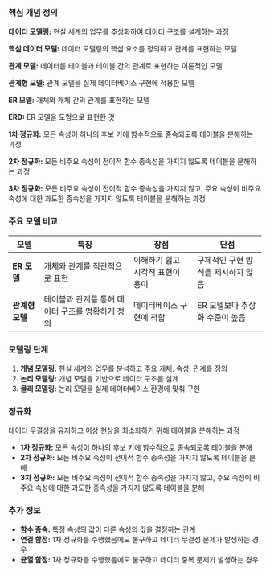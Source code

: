 ### 핵심 개념 정의

**데이터 모델링:** 현실 세계의 업무를 추상화하여 데이터 구조를 설계하는 과정

**핵심 데이터 모델:** 데이터 모델링의 핵심 요소를 정의하고 관계를 표현하는 모델

**관계 모델:** 데이터를 테이블과 테이블 간의 관계로 표현하는 이론적인 모델

**관계형 모델:** 관계 모델을 실제 데이터베이스 구현에 적용한 모델

**ER 모델:** 개체와 개체 간의 관계를 표현하는 모델

**ERD:** ER 모델을 도형으로 표현한 것

**1차 정규화:** 모든 속성이 하나의 후보 키에 함수적으로 종속되도록 테이블을 분해하는 과정

**2차 정규화:** 모든 비주요 속성이 전이적 함수 종속성을 가지지 않도록 테이블을 분해하는 과정

**3차 정규화:** 모든 비주요 속성이 전이적 함수 종속성을 가지지 않고, 주요 속성이 비주요 속성에 대한 과도한 종속성을 가지지 않도록 테이블을 분해하는 과정

### 주요 모델 비교

|모델|특징|장점|단점|
|---|---|---|---|
|**ER 모델**|개체와 관계를 직관적으로 표현|이해하기 쉽고 시각적 표현이 용이|구체적인 구현 방식을 제시하지 않음|
|**관계형 모델**|테이블과 관계를 통해 데이터 구조를 명확하게 정의|데이터베이스 구현에 적합|ER 모델보다 추상화 수준이 높음|



### 모델링 단계

1. **개념 모델링:** 현실 세계의 업무를 분석하고 주요 개체, 속성, 관계를 정의
2. **논리 모델링:** 개념 모델을 기반으로 데이터 구조를 설계
3. **물리 모델링:** 논리 모델을 실제 데이터베이스 환경에 맞춰 구현

### 정규화

데이터 무결성을 유지하고 이상 현상을 최소화하기 위해 테이블을 분해하는 과정

- **1차 정규화:** 모든 속성이 하나의 후보 키에 함수적으로 종속되도록 테이블을 분해
- **2차 정규화:** 모든 비주요 속성이 전이적 함수 종속성을 가지지 않도록 테이블을 분해
- **3차 정규화:** 모든 비주요 속성이 전이적 함수 종속성을 가지지 않고, 주요 속성이 비주요 속성에 대한 과도한 종속성을 가지지 않도록 테이블을 분해

### 추가 정보

- **함수 종속:** 특정 속성의 값이 다른 속성의 값을 결정하는 관계
- **연결 함정:** 1차 정규화를 수행했음에도 불구하고 데이터 무결성 문제가 발생하는 경우
- **균열 함정:** 1차 정규화를 수행했음에도 불구하고 데이터 중복 문제가 발생하는 경우